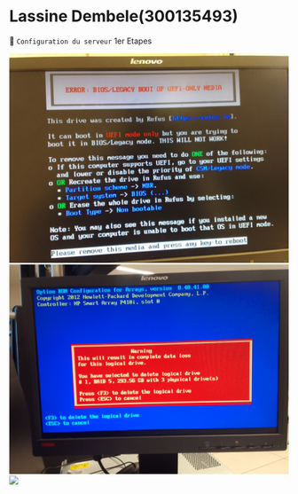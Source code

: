 # Lassine Dembele(300135493)

:pushpin: `Configuration du serveur` 1er Etapes

<img src=images/IMG_20230517_170811.jpg width='' height='' > </img>
<img src=images/IMG_20230517_182410.jpg width='' height='' > </img>
<img src=images/images/IMG_20230517_182448.jpg width='' height='' > </img>
